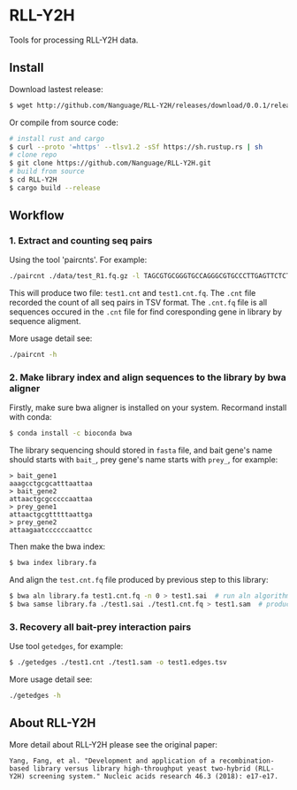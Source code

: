 # RLL-Y2H

Tools for processing RLL-Y2H data. 

## Install

Download lastest release:

```bash
$ wget http://github.com/Nanguage/RLL-Y2H/releases/download/0.0.1/release.zip
```

Or compile from source code:

```bash
# install rust and cargo
$ curl --proto '=https' --tlsv1.2 -sSf https://sh.rustup.rs | sh
# clone repo
$ git clone https://github.com/Nanguage/RLL-Y2H.git
# build from source
$ cd RLL-Y2H
$ cargo build --release
```

## Workflow

### 1. Extract and counting seq pairs

Using the tool 'paircnts'. For example:

```bash
./paircnt ./data/test_R1.fq.gz -l TAGCGTGCGGGTGCCAGGGCGTGCCCTTGAGTTCTCTCAGTTGGGGGCGTTGAC -o test1 -e GTTGGA --threads 10 --flanking 15
```

This will produce two file: `test1.cnt` and `test1.cnt.fq`. The `.cnt` file recorded the 
count of all seq pairs in TSV format. The `.cnt.fq` file is all sequences occured in
the `.cnt` file for find coresponding gene in library by sequence aligment.

More usage detail see:

```bash
./paircnt -h
```


### 2. Make library index and align sequences to the library by bwa aligner

Firstly, make sure bwa aligner is installed on your system. Recormand install with conda:

```bash
$ conda install -c bioconda bwa
```

The library sequencing should stored in `fasta` file, and bait gene's name should starts with
`bait_`, prey gene's name starts with `prey_`, for example:

```
> bait_gene1
aaagcctgcgcatttaattaa
> bait_gene2
attaactgcgcccccaattaa
> prey_gene1
attaactgcgtttttaattga
> prey_gene2
attaagaatccccccaattcc
```

Then make the bwa index:

```bash
$ bwa index library.fa
```

And align the `test.cnt.fq` file produced by previous step to this library:

```bash
$ bwa aln library.fa test1.cnt.fq -n 0 > test1.sai  # run aln algorithm with no mismatch
$ bwa samse library.fa ./test1.sai ./test1.cnt.fq > test1.sam  # produce sam file
```

### 3. Recovery all bait-prey interaction pairs

Use tool `getedges`, for example:

```bash
$ ./getedges ./test1.cnt ./test1.sam -o test1.edges.tsv
```

More usage detail see:

```bash
./getedges -h
```

## About RLL-Y2H
More detail about RLL-Y2H please see the original paper:

```
Yang, Fang, et al. "Development and application of a recombination-based library versus library high-throughput yeast two-hybrid (RLL-Y2H) screening system." Nucleic acids research 46.3 (2018): e17-e17.
```

